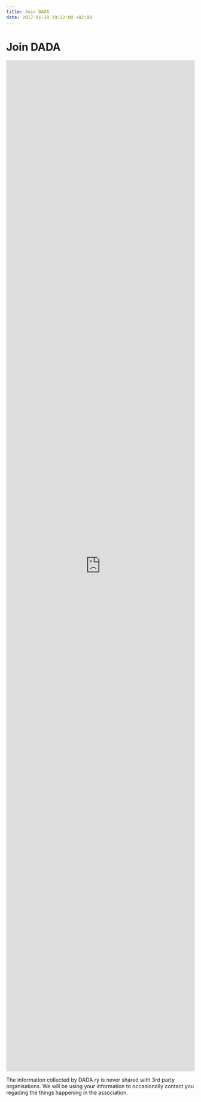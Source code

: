 ```yaml
---
title: Join DADA
date: 2017-01-28 19:22:00 +02:00
---
```


# Join DADA

<iframe src="https://docs.google.com/forms/d/e/1FAIpQLSciN0cfdLFGtJJ8VOz_dYPZOyWjSJogzcVnGl6BfDUxV5RsMA/viewform" width="100%" height="2700" frameborder="0" marginheight="0" marginwidth="0">Loading...</iframe> 

The information collected by DADA ry is never shared with 3rd party organisations. We will be using your information to occasionally contact you regading the things happening in the association. 
